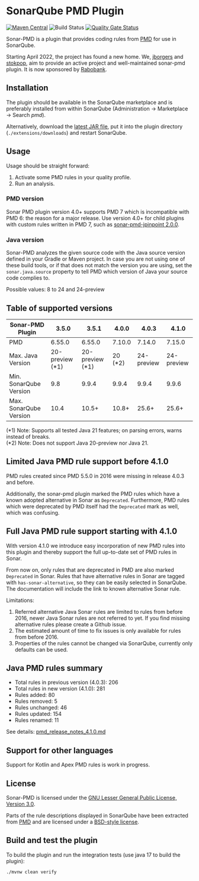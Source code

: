 # SonarQube PMD Plugin 

[![Maven Central](https://maven-badges.herokuapp.com/maven-central/org.sonarsource.pmd/sonar-pmd-plugin/badge.svg)](https://maven-badges.herokuapp.com/maven-central/org.sonarsource.pmd/sonar-pmd-plugin)
![Build Status](https://github.com/jborgers/sonar-pmd/actions/workflows/build.yml/badge.svg)
[![Quality Gate Status](https://sonarcloud.io/api/project_badges/measure?project=jborgers_sonar-pmd&metric=alert_status)](https://sonarcloud.io/summary/new_code?id=jborgers_sonar-pmd)

Sonar-PMD is a plugin that provides coding rules from [PMD](https://pmd.github.io/) for use in SonarQube.

Starting April 2022, the project has found a new home. We, [jborgers](https://github.com/jborgers) and [stokpop](https://github.com/stokpop), 
aim to provide an active project and well-maintained sonar-pmd plugin. It is now sponsored by [Rabobank](https://www.rabobank.com/).

## Installation
The plugin should be available in the SonarQube marketplace and is preferably installed from within SonarQube (Administration → Marketplace → Search _pmd_).

Alternatively, download the [latest JAR file](https://github.com/jborgers/sonar-pmd/releases/latest), put it into the plugin directory (`./extensions/downloads`) and restart SonarQube.

## Usage
Usage should be straight forward:
1. Activate some PMD rules in your quality profile.
2. Run an analysis.

### PMD version
Sonar PMD plugin version 4.0+ supports PMD 7 which is incompatible with PMD 6: the reason for a major release. 
Use version 4.0+ for child plugins with custom rules written in PMD 7, such as [sonar-pmd-jpinpoint 2.0.0](https://github.com/jborgers/sonar-pmd-jpinpoint/releases/tag/2.0.0).

### Java version
Sonar-PMD analyzes the given source code with the Java source version defined in your Gradle or Maven project.
In case you are not using one of these build tools, or if that does not match the version you are using, set the `sonar.java.source` property to tell PMD which version of Java your source code complies to. 

Possible values: 8 to 24 and 24-preview

## Table of supported versions
| Sonar-PMD Plugin       | 3.5.0           | 3.5.1           | 4.0.0   | 4.0.3      | 4.1.0       |  
|------------------------|-----------------|-----------------|---------|------------|-------------| 
| PMD                    | 6.55.0          | 6.55.0          | 7.10.0  | 7.14.0     | 7.15.0      | 
| Max. Java Version      | 20-preview (*1) | 20-preview (*1) | 20 (*2) | 24-preview | 24-preview  |  
| Min. SonarQube Version | 9.8             | 9.9.4           | 9.9.4   | 9.9.4      | 9.9.6       | 
| Max. SonarQube Version | 10.4            | 10.5+           | 10.8+   | 25.6+      | 25.6+       | 

(*1) Note: Supports all tested Java 21 features; on parsing errors, warns instead of breaks.   
(*2) Note: Does not support Java 20-preview nor Java 21.

## Limited Java PMD rule support before 4.1.0
PMD rules created since PMD 5.5.0 in 2016 were missing in release 4.0.3 and before.

Additionally, the sonar-pmd plugin marked the PMD rules which have a known adopted alternative in Sonar as `Deprecated`. 
Furthermore, PMD rules which were deprecated by PMD itself had the `Deprecated` mark as well, which was confusing. 

## Full Java PMD rule support starting with 4.1.0
With version 4.1.0 we introduce easy incorporation of new PMD rules into this plugin and thereby support the full up-to-date set of PMD rules in Sonar.

From now on, only rules that are deprecated in PMD are also marked `Deprecated` in Sonar. Rules that have alternative rules in Sonar are tagged with 
`has-sonar-alternative`, so they can be easily selected in SonarQube. The documentation will include the link to known alternative Sonar rule.

Limitations:
1. Referred alternative Java Sonar rules are limited to rules from before 2016, newer Java Sonar rules are not referred to yet. 
If you find missing alternative rules please create a Github issue.
2. The estimated amount of time to fix issues is only available for rules from before 2016.
3. Properties of the rules cannot be changed via SonarQube, currently only defaults can be used.

## Java PMD rules summary

- Total rules in previous version (4.0.3): 206
- Total rules in new version (4.1.0): 281
- Rules added: 80
- Rules removed: 5
- Rules unchanged: 46
- Rules updated: 154
- Rules renamed: 11

See details: [pmd_release_notes_4.1.0.md](docs/pmd_release_notes_4.1.0.md)

## Support for other languages
Support for Kotlin and Apex PMD rules is work in progress. 

## License
Sonar-PMD is licensed under the [GNU Lesser General Public License, Version 3.0](https://github.com/jborgers/sonar-pmd/blob/master/LICENSE.md).

Parts of the rule descriptions displayed in SonarQube have been extracted from [PMD](https://pmd.github.io/) and are licensed under a [BSD-style license](https://github.com/pmd/pmd/blob/master/LICENSE).  

## Build and test the plugin
To build the plugin and run the integration tests (use java 17 to build the plugin):

    ./mvnw clean verify
   
